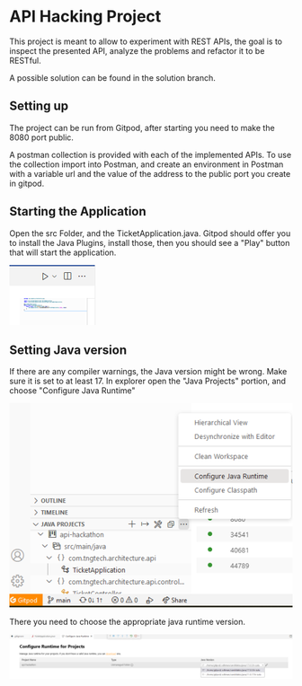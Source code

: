 # API Hacking Project

This project is meant to allow to experiment with REST APIs, 
the goal is to inspect the presented API, analyze the problems
and refactor it to be RESTful.

A possible solution can be found in the solution branch.

## Setting up

The project can be run from Gitpod, after starting you need to 
make the 8080 port public.

A postman collection is provided with each of the implemented
APIs. To use the collection import into Postman, and create an
environment in Postman with a variable url and the value of the
address to the public port you create in gitpod.

## Starting the Application

Open the src Folder, and the TicketApplication.java. Gitpod 
should offer you to install the Java Plugins, install those, then
you should see a "Play" button that will start the application.

![image](img/RunJava.png)

## Setting Java version

If there are any compiler warnings, the Java version might be wrong.
Make sure it is set to at least 17.
In explorer open the "Java Projects" portion, and choose 
"Configure Java Runtime"

![image](img/JavaRuntime.png)

There you need to choose the appropriate java runtime version.

![image](img/Java17.png)